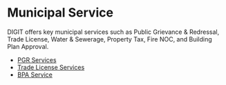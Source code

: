 # Municipal Service

DIGIT offers key municipal services such as Public Grievance & Redressal, Trade License, Water & Sewerage, Property Tax, Fire NOC, and Building Plan Approval.

* [PGR Services](../../../products/modules/public-grievances-and-redressal/pgr-service-configuration/)
* [Trade License Services](../../../products/modules/trade-license-tl/tl-service-configuration/)
* [BPA Service](../../../products/modules/online-building-plan-approval-system-obpas/obpas-service-configuration/)
